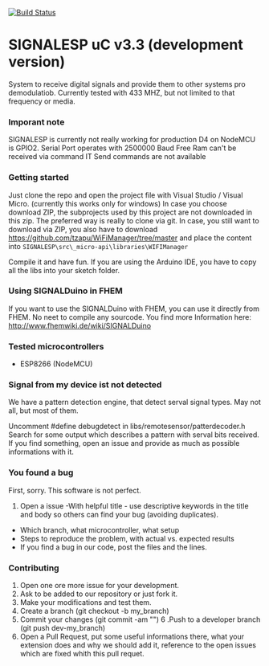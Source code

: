 [![Build Status](https://travis-ci.org/RFD-FHEM/SIGNALESP.svg?branch=dev-cc1101)](https://travis-ci.org/RFD-FHEM/SIGNALESP)
# SIGNALESP uC v3.3 (development version)

System to receive digital signals and provide them to other systems pro demodulatiob. Currently tested with 433 MHZ, but not limited to that frequency or media.

### Imporant note

SIGNALESP is currently not really working for production
D4 on NodeMCU is GPIO2. 
Serial Port operates with 2500000 Baud
Free Ram can't be received via command
IT Send commands are not available

### Getting started


Just clone the repo and open the project file with Visual Studio / Visual Micro. (currently this works only for windows)
In case you choose download ZIP, the subprojects used by this project are not downloaded in this zip. The preferred way is really to clone via git.
In case, you still want to download via ZIP, you also have to download
https://github.com/tzapu/WiFiManager/tree/master and place the content into 
`SIGNALESP\src\_micro-api\libraries\WIFIManager`

Compile it and have fun.
If you are using the Arduino IDE, you have to copy all the libs into your sketch folder.


### Using SIGNALDuino in FHEM

If you want to use the SIGNALDuino with FHEM, you can use it directly from FHEM. No neet to compile any sourcode.
You find more Information here:
http://www.fhemwiki.de/wiki/SIGNALDuino


### Tested microcontrollers

* ESP8266 (NodeMCU)

### Signal from my device ist not detected

We have a pattern detection engine, that detect serval signal types. May not all, but most of them.

Uncomment #define debugdetect in libs/remotesensor/patterdecoder.h
Search for some output which describes a pattern with serval bits received.
If you find something, open an issue and provide as much as possible informations with it.


### You found a bug

First, sorry. This software is not perfect.
1. Open a issue
-With helpful title - use descriptive keywords in the title and body so others can find your bug (avoiding duplicates).
- Which branch, what microcontroller, what setup
- Steps to reproduce the problem, with actual vs. expected results
- If you find a bug in our code, post the files and the lines. 

### Contributing

1. Open one ore more issue for your development.
2. Ask to be added to our repository or just fork it.
3. Make your modifications and test them.
4. Create a branch (git checkout -b my_branch)
5. Commit your changes (git commit -am "<some description>")
6 .Push to a developer branch (git push dev-<xyz >my_branch)
7. Open a Pull Request, put some useful informations there, what your extension does and why we should add it, reference to the open issues which are fixed whith this pull requet.


